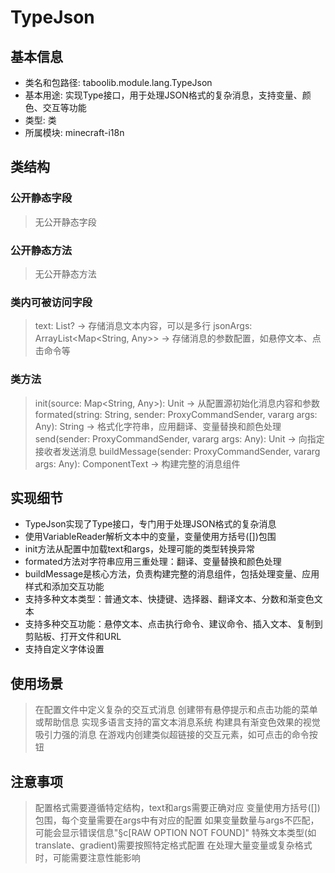 # TypeJson
## 基本信息
- 类名和包路径: taboolib.module.lang.TypeJson
- 基本用途: 实现Type接口，用于处理JSON格式的复杂消息，支持变量、颜色、交互等功能
- 类型: 类
- 所属模块: minecraft-i18n

## 类结构
### 公开静态字段
> 无公开静态字段

### 公开静态方法
> 无公开静态方法

### 类内可被访问字段
> text: List<String>? -> 存储消息文本内容，可以是多行
> jsonArgs: ArrayList<Map<String, Any>> -> 存储消息的参数配置，如悬停文本、点击命令等

### 类方法
> init(source: Map<String, Any>): Unit -> 从配置源初始化消息内容和参数
> formated(string: String, sender: ProxyCommandSender, vararg args: Any): String -> 格式化字符串，应用翻译、变量替换和颜色处理
> send(sender: ProxyCommandSender, vararg args: Any): Unit -> 向指定接收者发送消息
> buildMessage(sender: ProxyCommandSender, vararg args: Any): ComponentText -> 构建完整的消息组件

## 实现细节
- TypeJson实现了Type接口，专门用于处理JSON格式的复杂消息
- 使用VariableReader解析文本中的变量，变量使用方括号([])包围
- init方法从配置中加载text和args，处理可能的类型转换异常
- formated方法对字符串应用三重处理：翻译、变量替换和颜色处理
- buildMessage是核心方法，负责构建完整的消息组件，包括处理变量、应用样式和添加交互功能
- 支持多种文本类型：普通文本、快捷键、选择器、翻译文本、分数和渐变色文本
- 支持多种交互功能：悬停文本、点击执行命令、建议命令、插入文本、复制到剪贴板、打开文件和URL
- 支持自定义字体设置

## 使用场景
> 在配置文件中定义复杂的交互式消息
> 创建带有悬停提示和点击功能的菜单或帮助信息
> 实现多语言支持的富文本消息系统
> 构建具有渐变色效果的视觉吸引力强的消息
> 在游戏内创建类似超链接的交互元素，如可点击的命令按钮

## 注意事项
> 配置格式需要遵循特定结构，text和args需要正确对应
> 变量使用方括号([])包围，每个变量需要在args中有对应的配置
> 如果变量数量与args不匹配，可能会显示错误信息"§c[RAW OPTION NOT FOUND]"
> 特殊文本类型(如translate、gradient)需要按照特定格式配置
> 在处理大量变量或复杂格式时，可能需要注意性能影响
